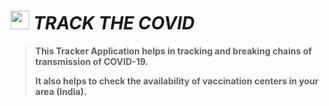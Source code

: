 <img width="30"  src="https://github.com/deepthiinduri/TRACK_THE_COVID/blob/main/Images/coronavirus_image_UXL_icon.ico">  **_TRACK THE COVID_**
======

> **This Tracker Application helps in tracking and breaking chains of transmission of COVID-19.**
> 
> **It also helps to check the availability of vaccination centers in your area (India).**






